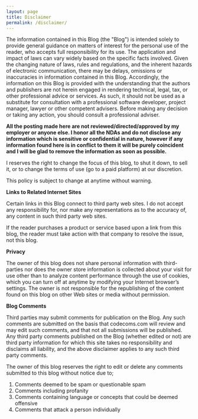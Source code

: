 ```yaml
---
layout: page
title: Disclaimer
permalink: /disclaimer/
---
```


The information contained in this Blog (the "Blog") is intended solely to provide general guidance on matters of interest for the personal use of the reader, who accepts full responsibility for its use. The application and impact of laws can vary widely based on the specific facts involved. Given the changing nature of laws, rules and regulations, and the inherent hazards of electronic communication, there may be delays, omissions or inaccuracies in information contained in this Blog. Accordingly, the information on this Blog is provided with the understanding that the authors and publishers are not herein engaged in rendering technical, legal, tax, or other professional advice or services. As such, it should not be used as a substitute for consultation with a professional software developer, project manager, lawyer or other competent advisers. Before making any decision or taking any action, you should consult a professional adviser.

<strong>All the posting made here are not reviewed/directed/approved by my employer or anyone else. I honor all the NDAs and do not disclose any information which is sensitive or confidential in nature, however if any information found here is in conflict to them it will be purely coincident and I will be glad to remove the information as soon as possible.</strong>

I reserves the right to change the focus of this blog, to shut it down, to sell it, or to change the terms of use (go to a paid platform) at our discretion.

This policy is subject to change at anytime without warning.

<strong>Links to Related Internet Sites</strong>

Certain links in this Blog connect to third party web sites. I do not accept any responsibility for, nor make any representations as to the accuracy of, any content in such third party web sites.

If the reader purchases a product or service based upon a link from this blog, the reader must take action with that company to resolve the issue, not this blog.

<strong>Privacy</strong>

The owner of this blog does not share personal information with third-parties nor does the owner store information is collected about your visit for use other than to analyze content performance through the use of cookies, which you can turn off at anytime by modifying your Internet browser’s settings. The owner is not responsible for the republishing of the content found on this blog on other Web sites or media without permission.

<strong>Blog Comments</strong>

Third parties may submit comments for publication on the Blog. Any such comments are submitted on the basis that codecoms.com will review and may edit such comments, and that not all submissions will be published. Any third party comments published on the Blog (whether edited or not) are third party information for which this site takes no responsibility and disclaims all liability, and the above disclaimer applies to any such third party comments.

The owner of this blog reserves the right to edit or delete any comments submitted to this blog without notice due to;

1. Comments deemed to be spam or questionable spam
2. Comments including profanity
3. Comments containing language or concepts that could be deemed offensive
4. Comments that attack a person individually